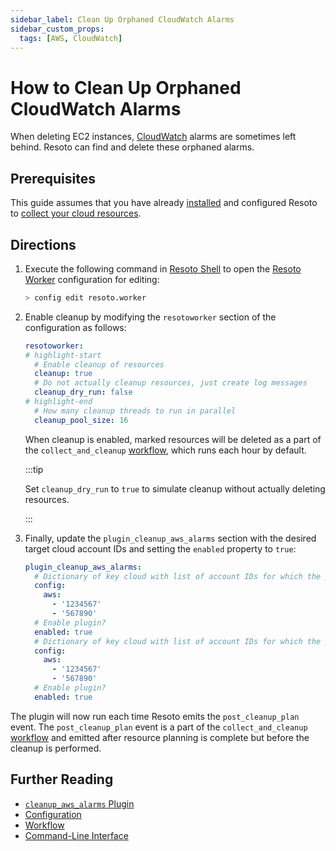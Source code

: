 ```yaml
---
sidebar_label: Clean Up Orphaned CloudWatch Alarms
sidebar_custom_props:
  tags: [AWS, CloudWatch]
---
```


# How to Clean Up Orphaned CloudWatch Alarms

When deleting EC2 instances, [CloudWatch](https://aws.amazon.com/cloudwatch) alarms are sometimes left behind. Resoto can find and delete these orphaned alarms.

## Prerequisites

This guide assumes that you have already [installed](../../getting-started/install-resoto/index.md) and configured Resoto to [collect your cloud resources](../../getting-started/configure-cloud-provider-access/index.md).

## Directions

1. Execute the following command in [Resoto Shell](../../concepts/components/shell.md) to open the [Resoto Worker](../../concepts/components/worker.md) configuration for editing:

   ```bash
   > config edit resoto.worker
   ```

2. Enable cleanup by modifying the `resotoworker` section of the configuration as follows:

   ```yaml
   resotoworker:
   # highlight-start
     # Enable cleanup of resources
     cleanup: true
     # Do not actually cleanup resources, just create log messages
     cleanup_dry_run: false
   # highlight-end
     # How many cleanup threads to run in parallel
     cleanup_pool_size: 16
   ```

   When cleanup is enabled, marked resources will be deleted as a part of the `collect_and_cleanup` [workflow](../../concepts/automation/workflow.md), which runs each hour by default.

   :::tip

   Set `cleanup_dry_run` to `true` to simulate cleanup without actually deleting resources.

   :::

3. Finally, update the `plugin_cleanup_aws_alarms` section with the desired target cloud account IDs and setting the `enabled` property to `true`:

   ```yaml title="cleanup_aws_alarms plugin configuration"
   plugin_cleanup_aws_alarms:
     # Dictionary of key cloud with list of account IDs for which the plugin should be active as value
     config:
       aws:
         - '1234567'
         - '567890'
     # Enable plugin?
     enabled: true
     # Dictionary of key cloud with list of account IDs for which the plugin should be active as value
     config:
       aws:
         - '1234567'
         - '567890'
     # Enable plugin?
     enabled: true
   ```

The plugin will now run each time Resoto emits the `post_cleanup_plan` event. The `post_cleanup_plan` event is a part of the `collect_and_cleanup` [workflow](../../concepts/automation/workflow.md) and emitted after resource planning is complete but before the cleanup is performed.

## Further Reading

- [`cleanup_aws_alarms` Plugin](../../concepts/components/plugins/cleanup_aws_alarms.md)
- [Configuration](../../reference/configuration/index.md)
- [Workflow](../../concepts/automation/job.md)
- [Command-Line Interface](../../reference/cli/index.md)
